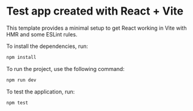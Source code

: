 # Test app created with React + Vite

This template provides a minimal setup to get React working in Vite with HMR and some ESLint rules.

To install the dependencies, run:

```bash
npm install
```

To run the project, use the following command:

```bash
npm run dev
```

To test the application, run:

```bash
npm test
```
